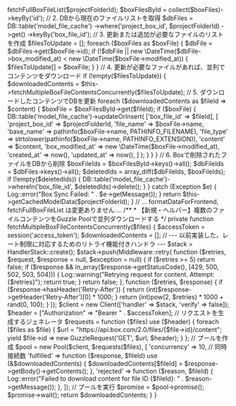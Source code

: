 <?php

namespace App\Models;

use Illuminate.Database\Eloquent\Model;
use Illuminate.Support\Facades\DB;
use Illuminate\Support\Facades\Log; // Logをインポート
use GuzzleHttp\Client;
use GuzzleHttp\Pool; // Poolをインポート
use GuzzleHttp\Psr7\Request as GuzzleRequest; // Requestをインポート
use GuzzleHttp\HandlerStack; // HandlerStackをインポート
use GuzzleHttp\Middleware; // Middlewareをインポート
use GuzzleHttp\Psr7\Response; // Responseをインポート
use Exception;

class DLDHWDataImportModel extends Model
{
    // ... 既存の getCategoryNameByElementId メソッドなど ...

    public function getCachedModelData($projectFolderId)
    {
        // ... この関数は変更ありません ...
    }

    /**
     * **【修正版】並列ダウンロードでタイムアウトを解決**
     * Boxにログインしている時に、BoxとDBを同期し、最新のモデルデータを取得する
     */
    public function syncAndGetModelData($projectFolderId)
    {
        try {
            // 1. Box APIから最新のファイルリストを取得
            $boxFiles = $this->fetchFullBoxFileList($projectFolderId);
            $boxFilesById = collect($boxFiles)->keyBy('id');

            // 2. DBから現在のファイルリストを取得
            $dbFiles = DB::table('model_file_cache')
                         ->where('project_box_id', $projectFolderId)
                         ->get()
                         ->keyBy('box_file_id');

            // 3. 更新または追加が必要なファイルのリストを作成
            $filesToUpdate = [];
            foreach ($boxFiles as $boxFile) {
                $dbFile = $dbFiles->get($boxFile->id);
                if (!$dbFile || new \DateTime($dbFile->box_modified_at) < new \DateTime($boxFile->modified_at)) {
                    $filesToUpdate[] = $boxFile;
                }
            }
            
            // 4. 更新が必要なファイルがあれば、並列でコンテンツをダウンロード
            if (!empty($filesToUpdate)) {
                $downloadedContents = $this->fetchMultipleBoxFileContentsConcurrently($filesToUpdate);

                // 5. ダウンロードしたコンテンツでDBを更新
                foreach ($downloadedContents as $fileId => $content) {
                    $boxFile = $boxFilesById->get($fileId);
                    if ($boxFile) {
                        DB::table('model_file_cache')->updateOrInsert(
                            ['box_file_id' => $fileId],
                            [
                                'project_box_id' => $projectFolderId,
                                'file_name' => $boxFile->name,
                                'base_name' => pathinfo($boxFile->name, PATHINFO_FILENAME),
                                'file_type' => strtolower(pathinfo($boxFile->name, PATHINFO_EXTENSION)),
                                'content' => $content,
                                'box_modified_at' => new \DateTime($boxFile->modified_at),
                                'created_at' => now(),
                                'updated_at' => now(),
                            ]
                        );
                    }
                }
            }
            
            // 6. Boxで削除されたファイルをDBから削除
            $boxFileIds = $boxFilesById->keys()->all();
            $dbFileIds = $dbFiles->keys()->all();
            $deletedIds = array_diff($dbFileIds, $boxFileIds);
            if (!empty($deletedIds)) {
                DB::table('model_file_cache')->whereIn('box_file_id', $deletedIds)->delete();
            }

        } catch (Exception $e) {
            Log::error("Box Sync Failed: " . $e->getMessage());
        }
        
        return $this->getCachedModelData($projectFolderId);
    }
    
    // ... formatDataForFrontend, fetchFullBoxFileList は変更ありません ...

    /**
     * 【新規・ヘルパー】複数のファイルコンテンツをGuzzle Poolで並列ダウンロードする
     */
    private function fetchMultipleBoxFileContentsConcurrently($files)
    {
        $accessToken = session('access_token');
        $downloadedContents = [];
        
        // --- 以前実装した、レート制限に対応するためのリトライ機能付きハンドラ ---
        $stack = HandlerStack::create();
        $stack->push(Middleware::retry(
            function ($retries, $request, $response = null, $exception = null) {
                if ($retries >= 5) return false;
                if ($response && in_array($response->getStatusCode(), [429, 500, 502, 503, 504])) {
                    Log::warning("Retrying request for content. Attempt: {$retries}");
                    return true;
                }
                return false;
            },
            function ($retries, $response) {
                if ($response->hasHeader('Retry-After')) {
                    return (int)$response->getHeader('Retry-After')[0] * 1000;
                }
                return (int)pow(2, $retries) * 1000 + rand(0, 100);
            }
        ));

        $client = new Client(['handler' => $stack, 'verify' => false]);
        $header = ["Authorization" => "Bearer " . $accessToken];

        // リクエストを生成するジェネレータ
        $requests = function ($files) use ($header) {
            foreach ($files as $file) {
                $url = "https://api.box.com/2.0/files/{$file->id}/content";
                yield $file->id => new GuzzleRequest('GET', $url, $header);
            }
        };

        // プールを作成
        $pool = new Pool($client, $requests($files), [
            'concurrency' => 10, // 同時接続数
            'fulfilled' => function ($response, $fileId) use (&$downloadedContents) {
                $downloadedContents[$fileId] = $response->getBody()->getContents();
            },
            'rejected' => function ($reason, $fileId) {
                Log::error("Failed to download content for file ID {$fileId}: " . $reason->getMessage());
            },
        ]);

        // プールを実行
        $promise = $pool->promise();
        $promise->wait();
        
        return $downloadedContents;
    }
}
